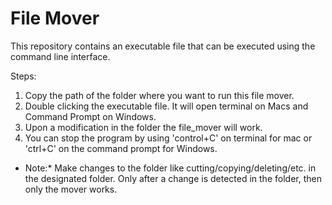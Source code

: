# File Mover
This repository contains an executable file that can be executed using the command line interface.

Steps:

1. Copy the path of the folder where you want to run this file mover. 
2. Double clicking the executable file. It will open terminal on Macs and Command Prompt on Windows.
3. Upon a modification in the folder the file_mover will work.
4. You can stop the program by using 'control+C' on terminal for mac or 'ctrl+C' on the command prompt for Windows. 

* Note:*
	Make changes to the folder like cutting/copying/deleting/etc. in the designated folder.
	Only after a change is detected in the folder, then only the mover works.
